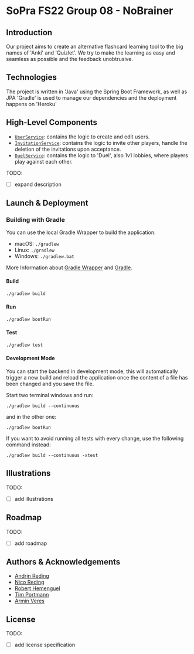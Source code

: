 # SoPra FS22 Group 08 - NoBrainer

## Introduction

Our project aims to create an alternative flashcard learning tool to the big names
of 'Anki' and 'Quizlet'.
We try to make the learning as easy and seamless as possible and the feedback unobtrusive.

## Technologies

The project is written in 'Java' using the Spring Boot Framework, as well as JPA
'Gradle' is used to manage our dependencies and the deployment happens on 'Heroku'

## High-Level Components

-   [`UserService`](https://github.com/sopra-fs22-group-08/server/blob/master/src/main/java/ch/uzh/ifi/hase/soprafs22/service/UserService.java): contains the logic to create and edit users.
-   [`InvitationService`](https://github.com/sopra-fs22-group-08/server/blob/master/src/main/java/ch/uzh/ifi/hase/soprafs22/service/InvitationService.java): contains the logic to invite other players, handle the
    deletion of the invitations upon acceptance.
-   [`DuelService`](https://github.com/sopra-fs22-group-08/server/blob/master/src/main/java/ch/uzh/ifi/hase/soprafs22/service/DuelService.java): contains the logic to 'Duel', also 1v1 lobbies, where players
    play against each other.

TODO:

-   [ ] expand description

## Launch & Deployment

### Building with Gradle

You can use the local Gradle Wrapper to build the application.

-   macOS: `./gradlew`
-   Linux: `./gradlew`
-   Windows: `./gradlew.bat`

More Information about [Gradle Wrapper](https://docs.gradle.org/current/userguide/gradle_wrapper.html) and [Gradle](https://gradle.org/docs/).

#### Build

```bash
./gradlew build
```

#### Run

```bash
./gradlew bootRun
```

#### Test

```bash
./gradlew test
```

#### Development Mode

You can start the backend in development mode, this will automatically trigger a new build and reload the application
once the content of a file has been changed and you save the file.

Start two terminal windows and run:

`./gradlew build --continuous`

and in the other one:

`./gradlew bootRun`

If you want to avoid running all tests with every change, use the following command instead:

`./gradlew build --continuous -xtest`

## Illustrations

TODO:

-   [ ] add illustrations

## Roadmap

TODO:

-   [ ] add roadmap

## Authors & Acknowledgements

-   [Andrin Reding](https://github.com/aredin69)
-   [Nico Reding](https://github.com/niredi)
-   [Robert Hemenguel](https://github.com/RibelH)
-   [Tim Portmann](https://github.com/tportmann-uzh)
-   [Armin Veres](https://github.com/arminveres)

## License

TODO:

-   [ ] add license specification